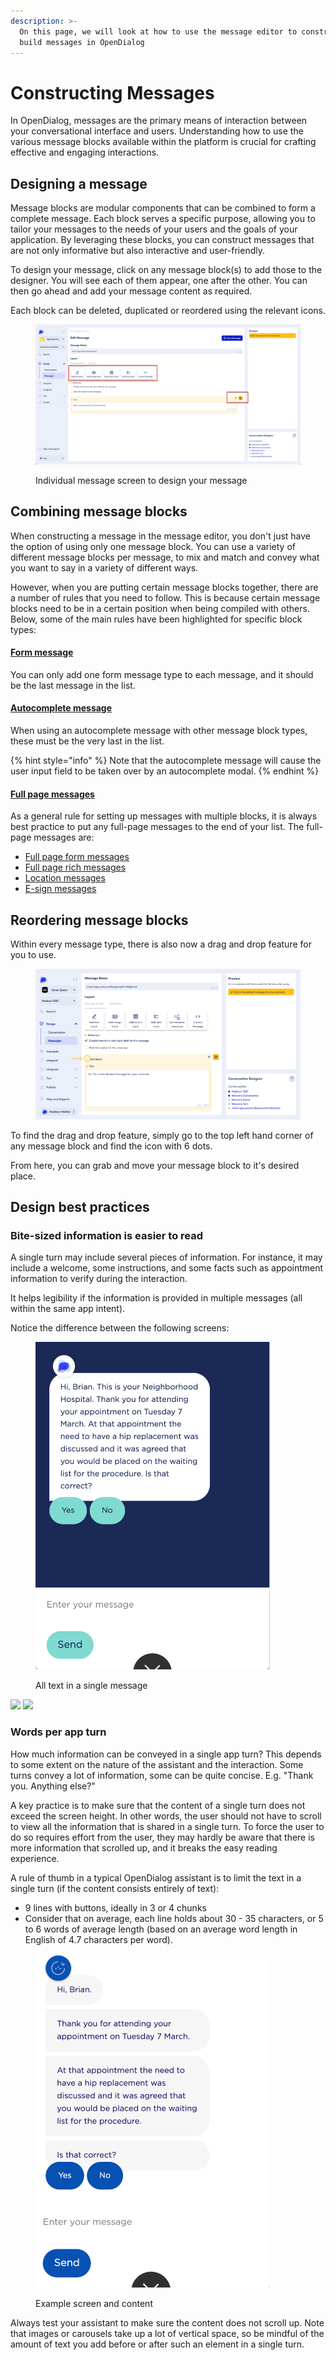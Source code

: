 ```yaml
---
description: >-
  On this page, we will look at how to use the message editor to construct and
  build messages in OpenDialog
---
```


# Constructing Messages

In OpenDialog, messages are the primary means of interaction between your conversational interface and users. Understanding how to use the various message blocks available within the platform is crucial for crafting effective and engaging interactions.

## Designing a message

Message blocks are modular components that can be combined to form a complete message. Each block serves a specific purpose, allowing you to tailor your messages to the needs of your users and the goals of your application. By leveraging these blocks, you can construct messages that are not only informative but also interactive and user-friendly.

To design your message, click on any message block(s) to add those to the designer. You will see each of them appear, one after the other. You can then go ahead and add your message content as required.&#x20;

Each block can be deleted, duplicated or reordered using the relevant icons.&#x20;

<figure><img src="../../.gitbook/assets/image.png" alt=""><figcaption><p>Individual message screen to design your message</p></figcaption></figure>

## Combining message blocks

When constructing a message in the message editor, you don't just have the option of using only one message block. You can use a variety of different message blocks per message, to mix and match and convey what you want to say in a variety of different ways.

However, when you are putting certain message blocks together, there are a number of rules that you need to follow. This is because certain message blocks need to be in a certain position when being compiled with others. Below, some of the main rules have been highlighted for specific block types:

#### [Form message](message-types/form-message.md)

You can only add one form message type to each message, and it should be the last message in the list.&#x20;

#### [Autocomplete message](message-types/autocomplete-message.md)

When using an autocomplete message with other message block types, these must be the very last in the list. &#x20;

{% hint style="info" %}
Note that the autocomplete message will cause the user input field to be taken over by an autocomplete modal.
{% endhint %}

#### [Full page messages](message-types/full-page-message.md)

As a general rule for setting up messages with multiple blocks, it is always best practice to put any full-page messages to the end of your list. The full-page messages are:

* [Full page form messages](message-types/form-message.md)
* [Full page rich messages](message-types/full-page-message.md)
* [Location messages](message-types/location-message.md)
* [E-sign messages](message-types/e-sign-message.md)

## Reordering message blocks

Within every message type, there is also now a drag and drop feature for you to use.&#x20;

<figure><img src="../../.gitbook/assets/Group 10 (1).png" alt=""><figcaption></figcaption></figure>

To find the drag and drop feature, simply go to the top left hand corner of any message block and find the icon with 6 dots.

From here, you can grab and move your message block to it's desired place.

## Design best practices

### Bite-sized information is easier to read

A single turn may include several pieces of information. For instance, it may include a welcome, some instructions, and some facts such as appointment information to verify during the interaction.&#x20;

It helps legibility if the information is provided in multiple messages (all within the same app intent).&#x20;

Notice the difference between the following screens:&#x20;

<figure><img src="../../.gitbook/assets/2023-05-23_13-09-37.png" alt="" width="375"><figcaption><p>All text in a single message</p></figcaption></figure>

![](../../.gitbook/assets/2023-05-23\_13-10-36.png)    ![](<../../.gitbook/assets/2023-05-23\_10-57-47 (2).png>)

### Words per app turn

How much information can be conveyed in a single app turn? This depends to some extent on the nature of the assistant and the interaction. Some turns convey a lot of information, some can be quite concise. E.g. "Thank you. Anything else?"

A key practice is to make sure that the content of a single turn does not exceed the screen height. In other words, the user should not have to scroll to view all the information that is shared in a single turn. To force the user to do so requires effort from the user, they may hardly be aware that there is more information that scrolled up, and it breaks the easy reading experience.&#x20;

A rule of thumb in a typical OpenDialog assistant is to limit the text in a single turn (if the content consists entirely of text):

* 9 lines with buttons, ideally in 3 or 4 chunks
* Consider that on average, each line holds about 30 - 35 characters, or 5 to 6 words of average length (based on an average word length in English of 4.7 characters per word).

<figure><img src="../../.gitbook/assets/2023-05-23_10-57-47 (5).png" alt="" width="375"><figcaption><p>Example screen and content</p></figcaption></figure>



Always test your assistant to make sure the content does not scroll up. Note that images or carousels take up a lot of vertical space, so be mindful of the amount of text you add before or after such an element in a single turn.&#x20;
